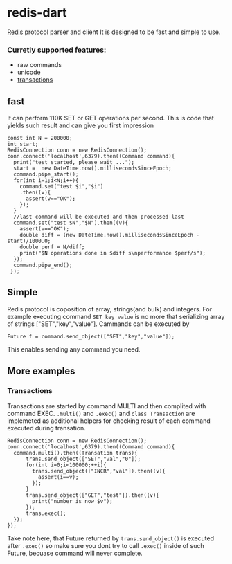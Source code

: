 redis-dart
============

[Redis](http://redis.io/) protocol  parser and client
It is designed to be fast and simple to use.

### Curretly supported features:
* raw commands
* unicode
* [transactions](http://redis.io/topics/transactions)


## fast
It can perform  110K SET or GET operations per second.
This is code that yields such result and can give you first impression

    const int N = 200000;
    int start;
    RedisConnection conn = new RedisConnection();
    conn.connect('localhost',6379).then((Command command){
      print("test started, please wait ...");
      start =  new DateTime.now().millisecondsSinceEpoch;
      command.pipe_start();
      for(int i=1;i<N;i++){ 
        command.set("test $i","$i")
        .then((v){
          assert(v=="OK");
        });
      }
      //last command will be executed and then processed last
      command.set("test $N","$N").then((v){
        assert(v=="OK"); 
        double diff = (new DateTime.now().millisecondsSinceEpoch - start)/1000.0;
        double perf = N/diff;
        print("$N operations done in $diff s\nperformance $perf/s");
      });
      command.pipe_end();
     });

## Simple

Redis protocol is coposition of array, strings(and bulk) and integers.
For example executing command `SET key value` is no more that serializing
array of strings ["SET","key","value"]. Cammands can be executed by

    Future f = command.send_object(["SET","key","value"]);

This enables sending any command you need.

## More examples

### Transactions

Transactions are started by command MULTI and then complited with command EXEC.
`.multi()` and `.exec()` and `class Transaction` are implemeted as
additional helpers for checking result of each command executed during transation.

    RedisConnection conn = new RedisConnection();
    conn.connect('localhost',6379).then((Command command){    
      command.multi().then((Transation trans){
          trans.send_object(["SET","val","0"]); 
          for(int i=0;i<100000;++i){
            trans.send_object(["INCR","val"]).then((v){
              assert(i==v);
            });
          }
          trans.send_object(["GET","test"]).then((v){
            print("number is now $v");
          });
          trans.exec();
      });
    });

Take note here, that Future returned by `trans.send_object()` is executed after 
`.exec()` so make sure you dont try to call `.exec()` inside of such Future, becuase
command will never complete. 
